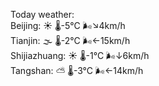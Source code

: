 Today weather:  
Beijing: ☀️   🌡️-5°C 🌬️↘4km/h  
Tianjin: 🌫  🌡️-2°C 🌬️←15km/h  
Shijiazhuang: ☀️   🌡️-1°C 🌬️↓6km/h  
Tangshan: ⛅️  🌡️-3°C 🌬️←14km/h  
